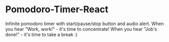 # Pomodoro-Timer-React

Infinite pomodoro timer with start/pause/stop button and audio alert. When you hear "Work, work!" - it's time to concentrate! When you hear "Job's done!" - it's time to take a break :)
